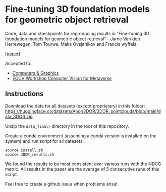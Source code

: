 # Fine-tuning 3D foundation models for geometric object retrieval

Code, data and checkpoints for reproducing results in "Fine-tuning 3D foundation models for geometric object retrieval" - Jarne Van den Herrewegen, Tom Tourwe, Maks Ovsjanikov and Francis wyffels.

[[paper](https://www.sciencedirect.com/science/article/pii/S0097849324001286)]

Accepted to:
* [Computers & Graphics](https://www.sciencedirect.com/journal/computers-and-graphics/vol/122/suppl/C)
* [ECCV Workshop Computer Vision for Metaverse](https://sites.google.com/view/cv4metaverse-2024/home?authuser=0)

## Instructions

Download the data for all datasets (except proprietary) in this folder: https://huggingface.co/datasets/Anon3DOR/3DOR_pointclouds/blob/main/data_3DOR.zip

Unzip the `data_final/` directory in the root of this repository.

Create a conda environment (assuming a conda version is installed on the system) and run script for all datasets:
```
source install.sh
source 3DOR_results.sh
```

We found the results to be most consistent over various runs with the NDCG metric.
All results in the paper are the average of 5 consecutive runs of this script.


Feel free to create a github issue when problems arise!
